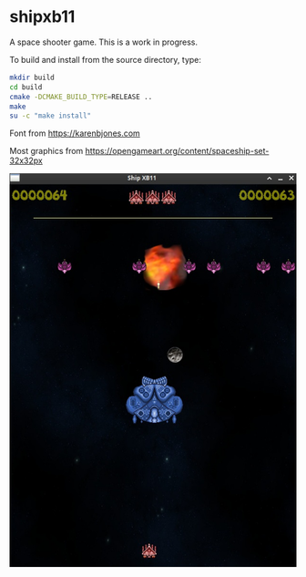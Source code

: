# shipxb11

A space shooter game. This is a work in progress.

To build and install from the source directory, type:

```bash
mkdir build
cd build
cmake -DCMAKE_BUILD_TYPE=RELEASE ..
make
su -c "make install"
```

Font from https://karenbjones.com

Most graphics from https://opengameart.org/content/spaceship-set-32x32px

![shipxb11](https://raw.githubusercontent.com/bit-sorter/shipxb11/master/shipxb11.png)
